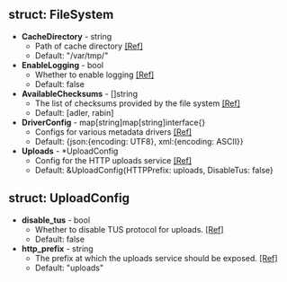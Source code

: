 
## struct: FileSystem
- **CacheDirectory** - string
  - Path of cache directory [[Ref]](https://github.com/cs3org/cato/tree/master/examples/filesystem.go#L6)
  - Default: "/var/tmp/"
- **EnableLogging** - bool
  - Whether to enable logging [[Ref]](https://github.com/cs3org/cato/tree/master/examples/filesystem.go#L7)
  - Default: false
- **AvailableChecksums** - []string
  - The list of checksums provided by the file system [[Ref]](https://github.com/cs3org/cato/tree/master/examples/filesystem.go#L8)
  - Default: [adler, rabin]
- **DriverConfig** - map[string]map[string]interface{}
  - Configs for various metadata drivers [[Ref]](https://github.com/cs3org/cato/tree/master/examples/filesystem.go#L10)
  - Default: {json:{encoding: UTF8}, xml:{encoding: ASCII}}
- **Uploads** - *UploadConfig
  - Config for the HTTP uploads service [[Ref]](https://github.com/cs3org/cato/tree/master/examples/filesystem.go#L12)
  - Default: &UploadConfig{HTTPPrefix: uploads, DisableTus: false}

## struct: UploadConfig
- **disable_tus** - bool
  - Whether to disable TUS protocol for uploads. [[Ref]](https://github.com/cs3org/cato/tree/master/examples/filesystem.go#L17)
  - Default: false
- **http_prefix** - string
  - The prefix at which the uploads service should be exposed. [[Ref]](https://github.com/cs3org/cato/tree/master/examples/filesystem.go#L19)
  - Default: "uploads"
